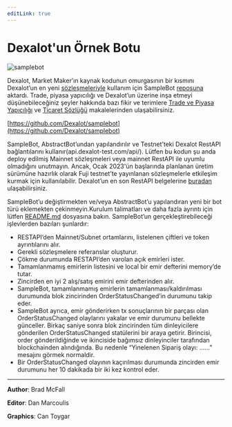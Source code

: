 ```yaml
---
editLink: true
---
```


# Dexalot'un Örnek Botu


![samplebot](/images/samplebot/samplebot.png)

Dexalot, Market Maker’ın kaynak kodunun omurgasının bir kısmını Dexalot’un en yeni [sözleşmeleriyle](https://github.com/Dexalot/contracts/tree/main/contracts) kullanım için SampleBot [reposuna](https://github.com/Dexalot/samplebot) aktardı. Trade, piyasa yapıcılığı ve Dexalot’un üzerine inşa etmeyi düşünebileceğiniz şeyler hakkında bazı fikir ve terimlere [Trade ve Piyasa Yapıcılığı](https://medium.com/dexalot/trade-ve-piyasa-yap%C4%B1c%C4%B1l%C4%B1%C4%9F%C4%B1-f0386bd0cebd) ve [Ticaret Sözlüğü](https://medium.com/dexalot/dexalot-ticaret-s%C3%B6zl%C3%BC%C4%9F%C3%BC-7ed2708960d8) makalelerinden ulaşabilirsiniz.

[https://github.com/Dexalot/samplebot](https://github.com/Dexalot/samplebot)

SampleBot, AbstractBot’undan yapılandırılır ve Testnet’teki Dexalot RestAPI bağlantılarını kullanır(api.dexalot-test.com/api/). Lütfen bu kodun şu anda deploy edilmiş Mainnet sözleşmeleri veya mainnet RestAPI ile uyumlu olmadığını unutmayın. Ancak, Ocak 2023'ün başlarında planlanan üretim sürümüne hazırlık olarak Fuji testnet’te yayınlanan sözleşmelerle etkileşim kurmak için kullanılabilir. Dexalot’un en son RestAPI belgelerine [buradan](https://docs.dexalot-test.com/) ulaşabilirsiniz.

SampleBot’u değiştirmekten ve/veya AbstractBot’u yapılandıran yeni bir bot türü eklemekten çekinmeyin.Kurulum talimatları ve daha fazla ayrıntı için lütfen [README.md](https://github.com/Dexalot/samplebot) dosyasına bakın. SampleBot’un gerçekleştirebileceği işlevlerden bazıları şunlardır:

* RESTAPI’den Mainnet/Subnet ortamlarını, listelenen çiftleri ve token ayrıntılarını alır.
* Gerekli sözleşmelere referanslar oluşturur.
* Çökme durumunda RESTAPI’den varolan açık emirleri ister.
* Tamamlanmamış emirlerin listesini ve local bir emir defterini memory’de tutar.
* Zincirden en iyi 2 alış/satış emirini emir defterinden alır.
* SampleBot, tamamlanmamış emirlerin tamamlanması/kaldırılması durumunda blok zincirinden OrderStatusChanged’in durumunu takip eder.
* SampleBot ayrıca, emir gönderirken tx sonuçlarının bir parçası olan OrderStatusChanged olaylarını yakalar ve emir durumunu bellekte günceller. Birkaç saniye sonra blok zincirinden tüm dinleyicilere gönderilen OrderStatusChanged statülerini bir araya getirir. Birincisi, order gönderildiğinde ve ikinciside bağımsız dinleyinciler tarafından blockchainden alındığında. Bu nedenle “Yinelenen Sipariş olayı: ……” mesajını görmek normaldir.
* Bir OrderStatusChanged olayının kaçırılması durumunda zincirden emir durumunu her 10 dakikada bir iki kez kontrol eder.

---

**Author**: Brad McFall

**Editor**: Dan Marcoulis

**Graphics**: Can Toygar
